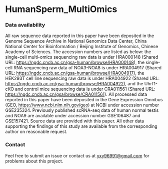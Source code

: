 # HumanSperm_MultiOmics

### Data availability
All raw sequence data reported in this paper have been deposited in the Genome Sequence Archive in National Genomics Data Center, China National Center for Bioinformation / Beijing Institute of Genomics, Chinese Academy of Sciences. The accession numbers are listed as below: the single-cell multi-omics sequencing raw data is under HRA000148 (Shared URL: https://ngdc.cncb.ac.cn/gsa-human/browse/HRA000148), the single-cell RNA sequencing raw data of NOA3-NOA8 is under HRA004917 (Shared URL: https://ngdc.cncb.ac.cn/gsa-human/browse/HRA004917), the HEK293T cell line sequencing raw data is under HRA004922 (Shared URL: https://ngdc.cncb.ac.cn/gsa-human/browse/HRA004922),  and the Uhrf1-cKO and control mice sequencing data is under CRA011561 (Shared URL: https://ngdc.cncb.ac.cn/gsa/browse/CRA011561). All processed data reported in this paper have been deposited in the Gene Expression Omnibus (GEO, https://www.ncbi.nlm.nih.gov/geo) at NCBI under accession number GSE235324. Previously published scRNA-seq data of human normal testis and NOA9 are available under accession number GSE106487 and GSE157421. Source data are provided with this paper. All other data supporting the findings of this study are available from the corresponding author on reasonable request.

### Contact
Feel free to submit an issue or contact us at yxy96991@gmail.com for problems about this project.
